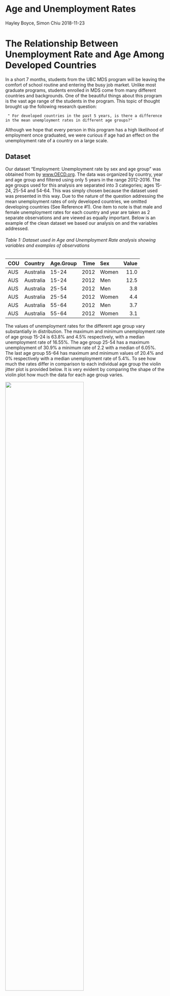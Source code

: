 Age and Unemployment Rates
================
Hayley Boyce, Simon Chiu
2018-11-23

The Relationship Between Unemployment Rate and Age Among Developed Countries
============================================================================

In a short 7 months, students from the UBC MDS program will be leaving the comfort of school routine and entering the busy job market. Unlike most graduate programs, students enrolled in MDS come from many different countries and backgrounds. One of the beautiful things about this program is the vast age range of the students in the program. This topic of thought brought up the following research question:

     " For developed countries in the past 5 years, is there a difference in the mean unemployment rates in different age groups?"

Although we hope that every person in this program has a high likelihood of employment once graduated, we were curious if age had an effect on the unemployment rate of a country on a large scale.

Dataset
-------

Our dataset “Employment: Unemployment rate by sex and age group” was obtained from by www.OECD.org. The data was organized by country, year and age group and filtered using only 5 years in the range 2012-2016. The age groups used for this analysis are separated into 3 categories; ages 15-24, 25-54 and 54-64. This was simply chosen because the dataset used was presented in this way. Due to the nature of the question addressing the mean unemployment rates of only developed countries, we omitted developing countries (See Reference \#1). One item to note is that male and female unemployment rates for each country and year are taken as 2 separate observations and are viewed as equally important. Below is an example of the clean dataset we based our analysis on and the variables addressed.

###### Table 1: Dataset used in Age and Unemployment Rate analysis showing variables and examples of observations

| COU | Country   | Age.Group |  Time| Sex   |  Value|
|:----|:----------|:----------|-----:|:------|------:|
| AUS | Australia | 15-24     |  2012| Women |   11.0|
| AUS | Australia | 15-24     |  2012| Men   |   12.5|
| AUS | Australia | 25-54     |  2012| Men   |    3.8|
| AUS | Australia | 25-54     |  2012| Women |    4.4|
| AUS | Australia | 55-64     |  2012| Men   |    3.7|
| AUS | Australia | 55-64     |  2012| Women |    3.1|

The values of unemployment rates for the different age group vary substantially in distribution. The maximum and minimum unemployment rate of age group 15-24 is 63.8% and 4.5% respectively, with a median unemployment rate of 16.55%. The age group 25-54 has a maximum unemployment of 30.9% a minimum rate of 2.2 with a median of 6.05%. The last age group 55-64 has maximum and minimum values of 20.4% and 0% respectively with a median unemployment rate of 5.4%. To see how much the rates differ in comparison to each individual age group the violin jitter plot is provided below. It is very evident by comparing the shape of the violin plot how much the data for each age group varies.

<img src="../img/violin.png" width="70%" />

###### Figure 1: Violin with Overlaying Jitter plots showing how the data is distributed for each age group where each jitter point represents a single observation.

Findings
--------

To begin the analysis we first must perform ANOVA to answer our hypothesis question " Iis there a difference in the mean unemployment rates in different age groups??". For this test, our 2 hypotheses are as follows:

> Null hypothesis: The mean unemployment rates across all age groups are equal.
>
> Alternative hypothesis: The mean unemployment rates across all age groups are not equal.

ANOVA produced the following results:

###### Table 2: ANOVA results for age group and unemployment rates using a critical value of 0.05

| term      |    df|     sumsq|       meansq|  statistic|  p.value|
|:----------|-----:|---------:|------------:|----------:|--------:|
| Age.Group |     2|  34289.67|  17144.83395|   297.7235|        0|
| Residuals |  1017|  58565.40|     57.58644|         NA|       NA|

The table shows a p-value of ~0.0 (1.645731e-102 when calculating). Using a critical value of 0.05 shows strong evidence to reject the null hypothesis. This result produces the conclusion that all three age groups mean unemployment rate are not equal. Although successful in nature, this conclusion does not exactly answer what age groups differ among the three and we must perform further analysis to discover exactly which of the three groups are different from one another. This leads us to pair-wise t-testing. In order to find which age group's mean unemployment rates statistically differ, each pair of age groups must be compared using a t-test and new individual hypotheses.

> Null hypothesis: Age group 1 and age group 2 have equal mean unemployment rates.
>
> Alternative hypothesis: Age group 1 and age group 2 do not have equal mean unemployment rates.

Evaluating the confidence interval of each group, it is evidence there is little to no overlap between the groups as displayed in figure 2.

<img src="../img/mean-CI.png" width="70%" />

###### Figure 2: Mean unemployment rate for age groups 15-24, 25-54, 55-64. Error bars represent 95% confidence intervals generated using Asymptotic Theory.

Performing 3 separate tests produced the values in Table 3, showing Figure 2 confidence interval predictions correct.

###### Table 3: Pair-wise T-Test for each age group comparison using a critical value of 0.05 to Reject or fail to Reject the Null hypothesis.

| Age.group.1 | Age.group.2 |    p.value| reject\_H0 |
|:------------|:------------|----------:|:-----------|
| 25-54       | 15-24       |  0.0000000| TRUE       |
| 55-64       | 15-24       |  0.0000000| TRUE       |
| 55-64       | 25-54       |  0.0296711| TRUE       |

The table above shows that all three t-tests produced p values that are lower than the critical value of 0.05, giving sufficient evidence to reject all 3 null hypotheses. This translates to all three age groups having statistically different mean unemployment rates from one another.

Conclusion:
-----------

As much as we hoped that all mean unemployment rates were equal after performing an ANOVA test and followed up with 3 pairwise t-tests, we can confirm quite confidently that all three age groups are not equal and are all different from each other. One finding that particularly stood out was how much higher the age group 15-24 was when compared to the other 2. This was not a surprise; however, it was not an ideal result in terms of expectations in society.

Assumptions
-----------

In order to apply the ANOVA, we are assuming that the following conditions are satisified. First of all, all of our samples are independent of each other. Secondly, the variances between different age groups are assumed to be equal. thirdly, to be able to use anova and pairwise t-tests we need to assume our data and residuals are normally distributed. Lastly, we are assuming that male and female observations are equally important in our studies.

Limitations
-----------

Since the ranges of age groups are already defined in our dataset, we can only perform our analysis with the pre-defined groups. Furthermore, the pairwise t-tests that we conducted in our later analysis often have an increased chance of having a type I error, due to the higher number of t-tests that we are performing.

Future Directions:
------------------

In the future, we might conduct a similar analysis on a gender-specific basis to see if our data agrees with the claim from other statisticians that the gender unemployment gap exists.(check references \#3) Also, we can extend our current analysis to not only developed countries but also developing countries. In addition, it would be preferable if we can reproduce the analysis with a finer age group separations.

References
----------

-   List of Developed Countries <https://en.wikipedia.org/wiki/Developed_country>, section: World Bank high-income economies
-   Dataset <https://stats.oecd.org/index.aspx?queryid=54743>
-   Gender Unemployment Gap by Stefania Albanesi, Aysegul Sahin <https://voxeu.org/article/gender-unemployment-gap>

